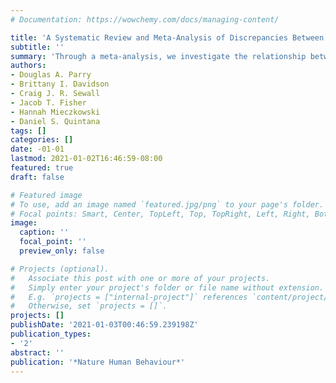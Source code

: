 ```yaml
---
# Documentation: https://wowchemy.com/docs/managing-content/

title: 'A Systematic Review and Meta-Analysis of Discrepancies Between Logged and Self-Reported Digital Media Use'
subtitle: ''
summary: 'Through a meta-analysis, we investigate the relationship between self-reported and device-logged media use. [(Open Access Link)](rdcu.be/ckK81)'
authors:
- Douglas A. Parry
- Brittany I. Davidson
- Craig J. R. Sewall
- Jacob T. Fisher
- Hannah Mieczkowski
- Daniel S. Quintana
tags: []
categories: []
date: -01-01
lastmod: 2021-01-02T16:46:59-08:00
featured: true
draft: false

# Featured image
# To use, add an image named `featured.jpg/png` to your page's folder.
# Focal points: Smart, Center, TopLeft, Top, TopRight, Left, Right, BottomLeft, Bottom, BottomRight.
image:
  caption: ''
  focal_point: ''
  preview_only: false

# Projects (optional).
#   Associate this post with one or more of your projects.
#   Simply enter your project's folder or file name without extension.
#   E.g. `projects = ["internal-project"]` references `content/project/deep-learning/index.md`.
#   Otherwise, set `projects = []`.
projects: []
publishDate: '2021-01-03T00:46:59.239198Z'
publication_types:
- '2'
abstract: ''
publication: '*Nature Human Behaviour*'
---
```

